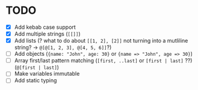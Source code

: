 # TODO
- [x] Add kebab case support
- [x] Add multiple strings (`[[]]`)
- [x] Add lists (? what to do about `[[1, 2], [2]]` not turning into a mutliline string? -> `@[@[1, 2, 3], @[4, 5, 6]]`?)
- [ ] Add objects (`{name: "John", age: 30}` or `{name => "John", age => 30}`)
- [ ] Array first/last pattern matching (`[first, ..last]` or `[first | last]` ??) (`@[first | last]`)
- [ ] Make variables immutable
- [ ] Add static typing
